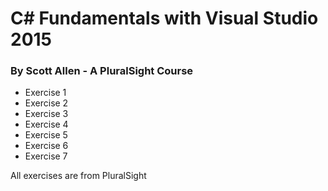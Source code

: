 # C# Fundamentals with Visual Studio 2015
### By Scott Allen - A PluralSight Course

* Exercise 1
* Exercise 2
* Exercise 3
* Exercise 4
* Exercise 5
* Exercise 6
* Exercise 7

All exercises are from PluralSight